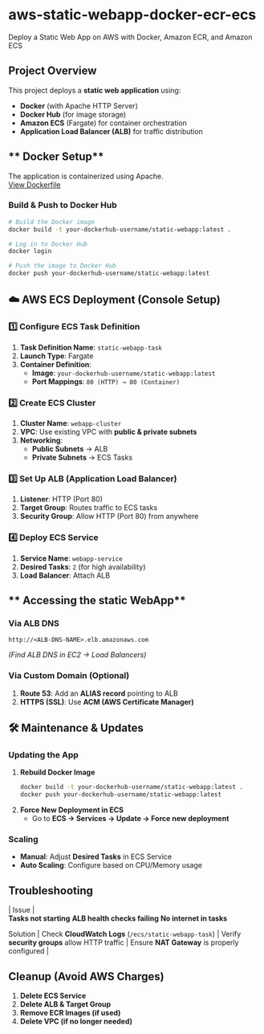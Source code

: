 # aws-static-webapp-docker-ecr-ecs
Deploy a Static Web App on AWS with Docker, Amazon ECR, and Amazon ECS

## **Project Overview**
This project deploys a **static web application** using:
- **Docker** (with Apache HTTP Server)  
- **Docker Hub** (for image storage)  
- **Amazon ECS** (Fargate) for container orchestration  
- **Application Load Balancer (ALB)** for traffic distribution  

## ** Docker Setup**
The application is containerized using Apache.  
 [View Dockerfile](./Jupiter-website/Dockerfile)

### **Build & Push to Docker Hub**
```bash
# Build the Docker image
docker build -t your-dockerhub-username/static-webapp:latest .

# Log in to Docker Hub
docker login

# Push the image to Docker Hub
docker push your-dockerhub-username/static-webapp:latest
```

## **☁️ AWS ECS Deployment (Console Setup)**
### **1️⃣ Configure ECS Task Definition**
1. **Task Definition Name**: `static-webapp-task`  
2. **Launch Type**: Fargate  
3. **Container Definition**:
   - **Image**: `your-dockerhub-username/static-webapp:latest`  
   - **Port Mappings**: `80 (HTTP) → 80 (Container)`  

### **2️⃣ Create ECS Cluster**
1. **Cluster Name**: `webapp-cluster`  
2. **VPC**: Use existing VPC with **public & private subnets**  
3. **Networking**:  
   - **Public Subnets** → ALB  
   - **Private Subnets** → ECS Tasks  

### **3️⃣ Set Up ALB (Application Load Balancer)**
1. **Listener**: HTTP (Port 80)  
2. **Target Group**: Routes traffic to ECS tasks  
3. **Security Group**: Allow HTTP (Port 80) from anywhere  

### **4️⃣ Deploy ECS Service**
1. **Service Name**: `webapp-service`  
2. **Desired Tasks**: `2` (for high availability)  
3. **Load Balancer**: Attach ALB  

## ** Accessing the static WebApp**
### **Via ALB DNS**
```
http://<ALB-DNS-NAME>.elb.amazonaws.com
```
*(Find ALB DNS in EC2 → Load Balancers)*  

### **Via Custom Domain (Optional)**
1. **Route 53**: Add an **ALIAS record** pointing to ALB  
2. **HTTPS (SSL)**: Use **ACM (AWS Certificate Manager)**  

## **🛠 Maintenance & Updates**
### **Updating the App**
1. **Rebuild Docker Image**  
   ```bash
   docker build -t your-dockerhub-username/static-webapp:latest .
   docker push your-dockerhub-username/static-webapp:latest
   ```
2. **Force New Deployment in ECS**  
   - Go to **ECS → Services → Update → Force new deployment**  

### **Scaling**
- **Manual**: Adjust **Desired Tasks** in ECS Service  
- **Auto Scaling**: Configure based on CPU/Memory usage  

## **Troubleshooting**
| Issue |                                                               
**Tasks not starting**
**ALB health checks failing**
**No internet in tasks**

Solution |
Check **CloudWatch Logs** (`/ecs/static-webapp-task`) |
Verify **security groups** allow HTTP traffic |
Ensure **NAT Gateway** is properly configured |

## **Cleanup (Avoid AWS Charges)**
1. **Delete ECS Service**  
2. **Delete ALB & Target Group**  
3. **Remove ECR Images (if used)**  
4. **Delete VPC (if no longer needed)**  

